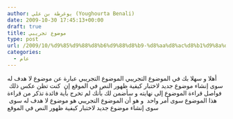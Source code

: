 ```yaml
---
author: يوغرطة بن علي (Youghourta Benali)
date: 2009-10-30 17:45:13+00:00
draft: true
title: موضوع تجريبي
type: post
url: /2009/10/%d9%85%d9%88%d8%b6%d9%88%d8%b9-%d8%aa%d8%ac%d8%b1%d9%8a%d8%a8%d9%8a/
categories:
  - عام
---
```


أهلا و سهلا بك في الموضوع التجريبي
الموضوع التجريبي عبارة عن موضوع لا هدف له سوى إنشاء موضوع جديد لاختبار كيفية ظهور النص في الموقع
إن  كنت تظن عكس ذلك  فواصل قراءة الموضوع إلى نهايته و سأضمن لك بأنك لم تخرج بأية فائدة تذكر من قراءة هذا الموضوع
سوى أمر واحد  و هو أن الموضوع التجريبي هو موضوع لا هدف له سوى  سوى إنشاء موضوع جديد لاختبار كيفية ظهور النص في الموقع
